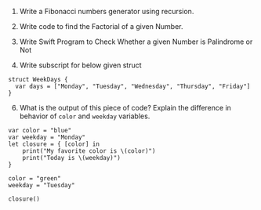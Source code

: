
1. Write a Fibonacci numbers generator using recursion.

2. Write code to find the Factorial of a given Number.

4. Write Swift Program to Check Whether a given Number is Palindrome or Not

5. Write subscript for below given struct 

```
struct WeekDays {
  var days = ["Monday", "Tuesday", "Wednesday", "Thursday", "Friday"]
}
```

6. What is the output of this piece of code? Explain the difference in behavior of `color` and `weekday` variables.

```
var color = "blue" 
var weekday = "Monday" 
let closure = { [color] in 
    print("My favorite color is \(color)") 
    print("Today is \(weekday)") 
} 

color = "green" 
weekday = "Tuesday" 

closure()
```
